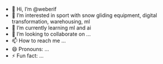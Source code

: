 - 👋 Hi, I’m @weberif
- 👀 I’m interested in sport with snow gliding equipment, digital transformation, warehousing, ml
- 🌱 I’m currently learning ml and ai
- 💞️ I’m looking to collaborate on ...
- 📫 How to reach me ...
- 😄 Pronouns: ...
- ⚡ Fun fact: ...

<!---
weberif/weberif is a ✨ special ✨ repository because its `README.md` (this file) appears on your GitHub profile.
You can click the Preview link to take a look at your changes.
--->
